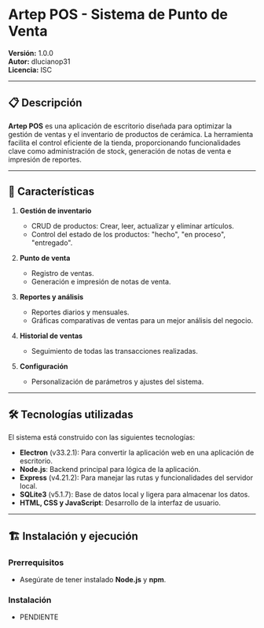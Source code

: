 # Artep POS - Sistema de Punto de Venta

**Versión:** 1.0.0  
**Autor:** dlucianop31  
**Licencia:** ISC  

---

## 📋 Descripción  

**Artep POS** es una aplicación de escritorio diseñada para optimizar la gestión de ventas y el inventario de productos de cerámica. La herramienta facilita el control eficiente de la tienda, proporcionando funcionalidades clave como administración de stock, generación de notas de venta e impresión de reportes.

---

## 🚀 Características  

1. **Gestión de inventario**  
   - CRUD de productos: Crear, leer, actualizar y eliminar artículos.  
   - Control del estado de los productos: "hecho", "en proceso", "entregado".  

2. **Punto de venta**  
   - Registro de ventas.  
   - Generación e impresión de notas de venta.  

3. **Reportes y análisis**  
   - Reportes diarios y mensuales.  
   - Gráficas comparativas de ventas para un mejor análisis del negocio.  

4. **Historial de ventas**  
   - Seguimiento de todas las transacciones realizadas.  

5. **Configuración**  
   - Personalización de parámetros y ajustes del sistema.  

---

## 🛠️ Tecnologías utilizadas  

El sistema está construido con las siguientes tecnologías:  

- **Electron** (v33.2.1): Para convertir la aplicación web en una aplicación de escritorio.  
- **Node.js**: Backend principal para lógica de la aplicación.  
- **Express** (v4.21.2): Para manejar las rutas y funcionalidades del servidor local.  
- **SQLite3** (v5.1.7): Base de datos local y ligera para almacenar los datos.  
- **HTML, CSS y JavaScript**: Desarrollo de la interfaz de usuario.  

---

## 🏗️ Instalación y ejecución 

### Prerrequisitos  
- Asegúrate de tener instalado **Node.js** y **npm**.  

### Instalación  
- PENDIENTE